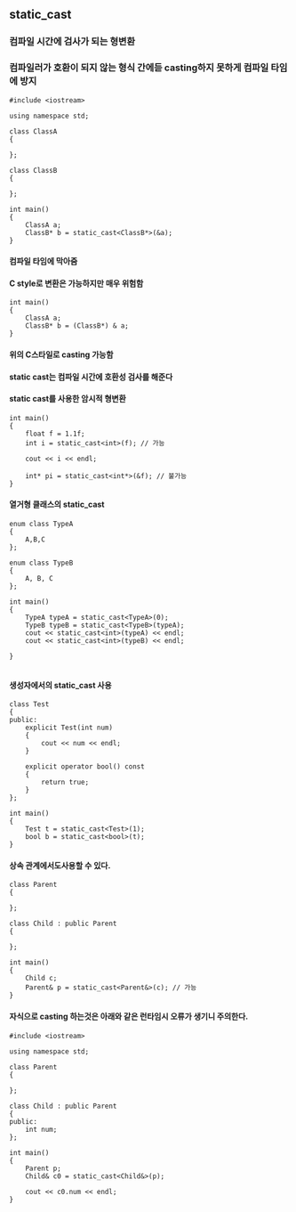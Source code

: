 ##  static_cast
### 컴파일 시간에 검사가 되는 형변환
### 컴파일러가 호환이 되지 않는 형식 간에듣 casting하지 못하게 컴파일 타임에 방지
```
#include <iostream>

using namespace std;

class ClassA
{

};

class ClassB
{

};

int main()
{
	ClassA a;
	ClassB* b = static_cast<ClassB*>(&a);
}

```
#### 컴파일 타임에 막아줌 
#### C style로 변환은 가능하지만 매우 위험함
```
int main()
{
	ClassA a;
	ClassB* b = (ClassB*) & a;
}
```
#### 위의 C스타일로 casting 가능함 

#### static cast는 컴파일 시간에 호환성 검사를 해준다
#### static cast를 사용한 암시적 형변환
```
int main()
{
	float f = 1.1f;
	int i = static_cast<int>(f); // 가능

	cout << i << endl;

	int* pi = static_cast<int*>(&f); // 불가능
}
```
#### 열거형 클래스의 static_cast
```
enum class TypeA
{
	A,B,C
};

enum class TypeB
{
	A, B, C
};

int main()
{
	TypeA typeA = static_cast<TypeA>(0);
	TypeB typeB = static_cast<TypeB>(typeA);
	cout << static_cast<int>(typeA) << endl;
	cout << static_cast<int>(typeB) << endl;

}


```
#### 생성자에서의 static_cast 사용
```
class Test
{
public:
	explicit Test(int num)
	{
		cout << num << endl;
	}

	explicit operator bool() const
	{
		return true;
	}
};

int main()
{
	Test t = static_cast<Test>(1);
	bool b = static_cast<bool>(t);
}
```
#### 상속 관계에서도사용할 수 있다.
```
class Parent
{

};

class Child : public Parent
{

};

int main()
{
	Child c;
	Parent& p = static_cast<Parent&>(c); // 가능
}

```

#### 자식으로 casting 하는것은 아래와 같은 런타임시 오류가 생기니 주의한다. 
```
#include <iostream>

using namespace std;

class Parent
{

};

class Child : public Parent
{
public:
	int num;
};

int main()
{
	Parent p;
	Child& c0 = static_cast<Child&>(p);

	cout << c0.num << endl;
}
```

